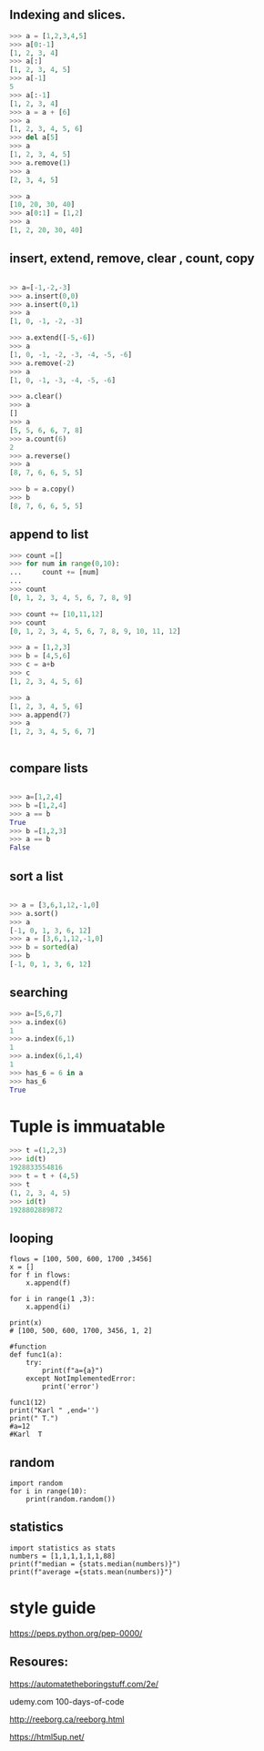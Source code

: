 

## Indexing and slices.

```python
>>> a = [1,2,3,4,5]
>>> a[0:-1]
[1, 2, 3, 4]
>>> a[:]
[1, 2, 3, 4, 5]
>>> a[-1]
5
>>> a[:-1]
[1, 2, 3, 4]
>>> a = a + [6]
>>> a
[1, 2, 3, 4, 5, 6]
>>> del a[5]
>>> a
[1, 2, 3, 4, 5]
>>> a.remove(1)
>>> a
[2, 3, 4, 5]

>>> a
[10, 20, 30, 40]
>>> a[0:1] = [1,2]
>>> a
[1, 2, 20, 30, 40]

```
## insert, extend, remove, clear , count, copy
```python

>> a=[-1,-2,-3]
>>> a.insert(0,0)
>>> a.insert(0,1)
>>> a
[1, 0, -1, -2, -3]

>>> a.extend([-5,-6])
>>> a
[1, 0, -1, -2, -3, -4, -5, -6]
>>> a.remove(-2)
>>> a
[1, 0, -1, -3, -4, -5, -6]

>>> a.clear()
>>> a
[]
>>> a
[5, 5, 6, 6, 7, 8]
>>> a.count(6)
2
>>> a.reverse()
>>> a
[8, 7, 6, 6, 5, 5]

>>> b = a.copy()
>>> b
[8, 7, 6, 6, 5, 5]
```

## append to list

```python
>>> count =[]
>>> for num in range(0,10):
...     count += [num]
...
>>> count
[0, 1, 2, 3, 4, 5, 6, 7, 8, 9]

>>> count += [10,11,12]
>>> count
[0, 1, 2, 3, 4, 5, 6, 7, 8, 9, 10, 11, 12]

>>> a = [1,2,3]
>>> b = [4,5,6]
>>> c = a+b
>>> c
[1, 2, 3, 4, 5, 6]

>>> a
[1, 2, 3, 4, 5, 6]
>>> a.append(7)
>>> a
[1, 2, 3, 4, 5, 6, 7]



```

## compare lists
```python

>>> a=[1,2,4]
>>> b =[1,2,4]
>>> a == b
True
>>> b =[1,2,3]
>>> a == b
False
```


## sort a list

```python

>> a = [3,6,1,12,-1,0]
>>> a.sort()
>>> a
[-1, 0, 1, 3, 6, 12]
>>> a = [3,6,1,12,-1,0]
>>> b = sorted(a)
>>> b
[-1, 0, 1, 3, 6, 12]
```

## searching
```python
>>> a=[5,6,7]
>>> a.index(6)
1
>>> a.index(6,1)
1
>>> a.index(6,1,4)
1
>>> has_6 = 6 in a
>>> has_6
True
```


# Tuple is immuatable 
```python
>>> t =(1,2,3)
>>> id(t)
1928833554816
>>> t = t + (4,5)
>>> t
(1, 2, 3, 4, 5)
>>> id(t)
1928802889872
```

## looping

```
flows = [100, 500, 600, 1700 ,3456]
x = []
for f in flows:
    x.append(f)

for i in range(1 ,3):
    x.append(i)

print(x)
# [100, 500, 600, 1700, 3456, 1, 2]

#function
def func1(a):
    try:
        print(f"a={a}")
    except NotImplementedError:
        print('error')

func1(12)
print("Karl " ,end='')
print(" T.")
#a=12
#Karl  T
```
## random

```
import random
for i in range(10):
    print(random.random())

```

## statistics
```
import statistics as stats
numbers = [1,1,1,1,1,1,88]
print(f"median = {stats.median(numbers)}")
print(f"average ={stats.mean(numbers)}")
```


# style guide

https://peps.python.org/pep-0000/   

## Resoures:


https://automatetheboringstuff.com/2e/

udemy.com  100-days-of-code

http://reeborg.ca/reeborg.html


https://html5up.net/
